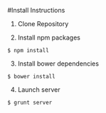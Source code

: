 #Install Instructions

1. Clone Repository

2. Install npm packages 
``` ssh
$ npm install
```

3. Install bower dependencies
``` ssh
$ bower install
```

4. Launch server
``` ssh
$ grunt server
```
